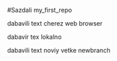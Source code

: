 #Sazdali my_first_repo

dabavili text cherez web browser

dabavir tex lokalno

dabavili text noviy vetke newbranch


